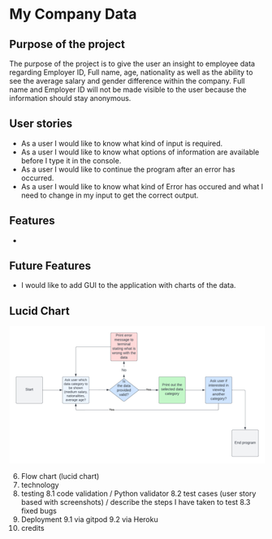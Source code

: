 # My Company Data

## Purpose of the project
The purpose of the project is to give the user an insight to employee data regarding Employer ID, Full name, age, nationality as well as the ability to see the average salary and gender difference within the company. Full name and Employer ID will not be made visible to the user because the information should stay anonymous.

## User stories
- As a user I would like to know what kind of input is required.
- As a user I would like to know what options of information are available before I type it in the console.
- As a user I would like to continue the program after an error has occurred.
- As a user I would like to know what kind of Error has occured and what I need to change in my input to get the correct output.

## Features
- 

## Future Features
- I would like to add GUI to the application with charts of the data.

## Lucid Chart
![This is the lucid chart for the project](docs/lucidchart.png)

6. Flow chart (lucid chart)
7. technology
8. testing
   8.1 code validation / Python validator
   8.2 test cases (user story based with screenshots) / describe the steps I have taken to test
   8.3 fixed bugs
9. Deployment
   9.1 via gitpod
   9.2 via Heroku
10. credits